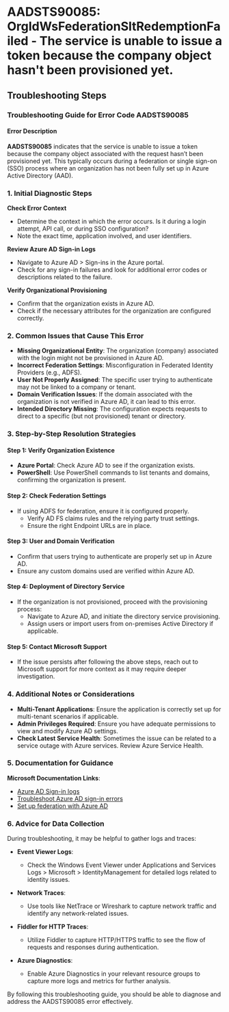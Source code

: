 
# AADSTS90085: OrgIdWsFederationSltRedemptionFailed - The service is unable to issue a token because the company object hasn't been provisioned yet.


## Troubleshooting Steps
### Troubleshooting Guide for Error Code AADSTS90085

#### Error Description
**AADSTS90085** indicates that the service is unable to issue a token because the company object associated with the request hasn’t been provisioned yet. This typically occurs during a federation or single sign-on (SSO) process where an organization has not been fully set up in Azure Active Directory (AAD).

### 1. Initial Diagnostic Steps

**Check Error Context**
- Determine the context in which the error occurs. Is it during a login attempt, API call, or during SSO configuration?
- Note the exact time, application involved, and user identifiers.

**Review Azure AD Sign-in Logs**
- Navigate to Azure AD > Sign-ins in the Azure portal.
- Check for any sign-in failures and look for additional error codes or descriptions related to the failure.

**Verify Organizational Provisioning**
- Confirm that the organization exists in Azure AD.
- Check if the necessary attributes for the organization are configured correctly.

### 2. Common Issues that Cause This Error

- **Missing Organizational Entity**: The organization (company) associated with the login might not be provisioned in Azure AD.
- **Incorrect Federation Settings**: Misconfiguration in Federated Identity Providers (e.g., ADFS).
- **User Not Properly Assigned**: The specific user trying to authenticate may not be linked to a company or tenant.
- **Domain Verification Issues**: If the domain associated with the organization is not verified in Azure AD, it can lead to this error.
- **Intended Directory Missing**: The configuration expects requests to direct to a specific (but not provisioned) tenant or directory.

### 3. Step-by-Step Resolution Strategies

#### Step 1: Verify Organization Existence
- **Azure Portal**: Check Azure AD to see if the organization exists.
- **PowerShell**: Use PowerShell commands to list tenants and domains, confirming the organization is present.

#### Step 2: Check Federation Settings
- If using ADFS for federation, ensure it is configured properly.
  - Verify AD FS claims rules and the relying party trust settings.
  - Ensure the right Endpoint URLs are in place.

#### Step 3: User and Domain Verification
- Confirm that users trying to authenticate are properly set up in Azure AD.
- Ensure any custom domains used are verified within Azure AD.

#### Step 4: Deployment of Directory Service
- If the organization is not provisioned, proceed with the provisioning process:
  - Navigate to Azure AD, and initiate the directory service provisioning.
  - Assign users or import users from on-premises Active Directory if applicable.

#### Step 5: Contact Microsoft Support
- If the issue persists after following the above steps, reach out to Microsoft support for more context as it may require deeper investigation.

### 4. Additional Notes or Considerations

- **Multi-Tenant Applications**: Ensure the application is correctly set up for multi-tenant scenarios if applicable.
- **Admin Privileges Required**: Ensure you have adequate permissions to view and modify Azure AD settings.
- **Check Latest Service Health**: Sometimes the issue can be related to a service outage with Azure services. Review Azure Service Health.

### 5. Documentation for Guidance

**Microsoft Documentation Links**:
- [Azure AD Sign-in logs](https://learn.microsoft.com/en-us/azure/active-directory/reports-monitoring/concept-sign-ins)
- [Troubleshoot Azure AD sign-in errors](https://learn.microsoft.com/en-us/azure/active-directory/fundamentals/troubleshoot-sign-in-errors)
- [Set up federation with Azure AD](https://learn.microsoft.com/en-us/azure/active-directory/develop/active-directory-federation-protocols)

### 6. Advice for Data Collection

During troubleshooting, it may be helpful to gather logs and traces:

- **Event Viewer Logs**:
  - Check the Windows Event Viewer under Applications and Services Logs > Microsoft > IdentityManagement for detailed logs related to identity issues.

- **Network Traces**:
  - Use tools like NetTrace or Wireshark to capture network traffic and identify any network-related issues.

- **Fiddler for HTTP Traces**:
  - Utilize Fiddler to capture HTTP/HTTPS traffic to see the flow of requests and responses during authentication.

- **Azure Diagnostics**:
  - Enable Azure Diagnostics in your relevant resource groups to capture more logs and metrics for further analysis.

By following this troubleshooting guide, you should be able to diagnose and address the AADSTS90085 error effectively.